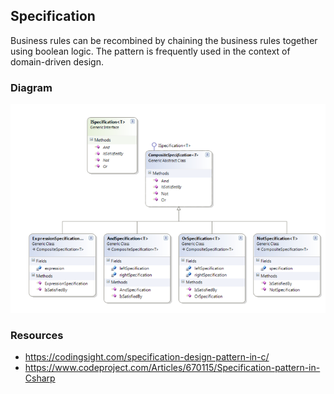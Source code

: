 ## Specification 

Business rules can be recombined by chaining the business rules together using boolean logic. The pattern is frequently used in the context of domain-driven design.

### Diagram
![image info](./specification.png)

### Resources
* https://codingsight.com/specification-design-pattern-in-c/
* https://www.codeproject.com/Articles/670115/Specification-pattern-in-Csharp
